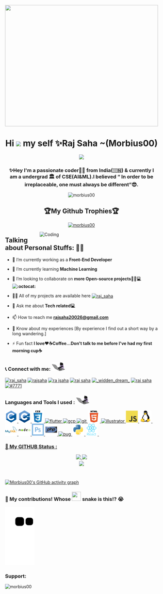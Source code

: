 <img align="center" width="100%" height="400rem" src="https://i.pinimg.com/originals/d3/db/e3/d3dbe3af0dfef384f824ef40c1af36f7.gif" />

<h1 align="center">Hi <img src="https://github.com/TheDudeThatCode/TheDudeThatCode/raw/master/Assets/Hi.gif" width="43" style="max-width: 100%;"> my self ✨Raj Saha ~(Morbius00)</h1>
<p align="center">
  <a align="center" href="https://github.com/DenverCoder1/readme-typing-svg"><img src="https://readme-typing-svg.herokuapp.com?&font=IBM+Plex+Sans&color=00FF00&size=27&lines=Welcome+to+my+GITHUB+Profile!;I'm+a+Enthusiastic+web+developer" /></a>
</p>
<h3 align="center">✨Hey I'm a passionate coder👨‍💻 from India(🇮🇳) & currently I am a undergrad 🏛️ of CSE(AI&ML).I believed “ In order to be irreplaceable, one must always be different”😎.</h3>

<p align="Center"> <img src="https://komarev.com/ghpvc/?username=morbius00&label=Profile%20views&color=0e75b6&style=flat" alt="morbius00" /> </p>
<h2  align="center" <img src="![image](https://user-images.githubusercontent.com/102956488/163682077-7138fe6f-4777-4c73-98cf-67281125d0cf.png)
"/img>🏆My Github Trophies🏆</h2>
<p align="center"> <a href="https://github.com/ryo-ma/github-profile-trophy"><img src="https://github-profile-trophy.vercel.app/?username=morbius00&theme=juicyfresh" alt="morbius00" /></a> </p>
<img align="right" alt="Coding"  width="390" src="https://c.tenor.com/JPX5iWzkrfQAAAAM/akudama-drive-anime.gif"  />


**<h2>Talking about Personal Stuffs: 💁‍♂️</h2>**

- 🔭 I’m currently working as a **Front-End Developer**

- 🌱 I’m currently learning **Machine Learning**

- 👯 I’m looking to collaborate on **more Open-source projects👨‍💻💻 <img class="emoji" title=":octocat:" alt=":octocat:" src="https://github.githubassets.com/images/icons/emoji/octocat.png" height="20" width="20" align="absmiddle">**

- 👨‍💻 All of my projects are available here <a href="https://morbius00.github.io/My-Portfolio/"><img align="center" src="https://as2.ftcdn.net/v2/jpg/03/70/62/61/1000_F_370626176_2OUQtT1obh2fhHe9xHvUBbMUE7sx1SBt.jpg" alt="raj_saha" height="40" width="70" /></a>

- 💬 Ask me about **Tech related💻**

- 📫 How to reach me **rajsaha20026@gmail.com**

- 📄 Know about my experiences [By experience I find out a short way by a long wandering.]

- ⚡ Fun fact **I love❤️☕Coffee...Don't talk to me before I've had my first morning cup☕**


<h3 align="left"> <g-emoji class="g-emoji" alias="telephone_receiver" fallback-src="https://github.githubassets.com/images/icons/emoji/unicode/1f4de.png">📞</g-emoji> Connect with me: <img alt="dev_cat" src="https://raw.githubusercontent.com/dev-akshat/archive/main/images/gifs/others/dev_cat.gif" width="43">&nbsp</h3>
<p align="left">
<a href="https://dev.to/raj_saha" target="blank"><img align="center" src="https://raw.githubusercontent.com/rahuldkjain/github-profile-readme-generator/master/src/images/icons/Social/devto.svg" alt="raj_saha" height="30" width="40" /></a>
<a href="https://twitter.com/rajsaha" target="blank"><img align="center" src="https://raw.githubusercontent.com/rahuldkjain/github-profile-readme-generator/master/src/images/icons/Social/twitter.svg" alt="rajsaha" height="30" width="40" /></a>
<a href="https://linkedin.com/in/ra jsaha" target="blank"><img align="center" src="https://raw.githubusercontent.com/rahuldkjain/github-profile-readme-generator/master/src/images/icons/Social/linked-in-alt.svg" alt="ra jsaha" height="30" width="40" /></a>
<a href="https://fb.com/raj saha" target="blank"><img align="center" src="https://raw.githubusercontent.com/rahuldkjain/github-profile-readme-generator/master/src/images/icons/Social/facebook.svg" alt="raj saha" height="30" width="40" /></a>
<a href="https://instagram.com/_widden_dream_" target="blank"><img align="center" src="https://raw.githubusercontent.com/rahuldkjain/github-profile-readme-generator/master/src/images/icons/Social/instagram.svg" alt="_widden_dream_" height="30" width="40" /></a>
<a href="https://www.youtube.com/c/raj saha" target="blank"><img align="center" src="https://raw.githubusercontent.com/rahuldkjain/github-profile-readme-generator/master/src/images/icons/Social/youtube.svg" alt="raj saha" height="30" width="40" /></a>
<a href="https://discord.gg/#7771" target="blank"><img align="center" src="https://raw.githubusercontent.com/rahuldkjain/github-profile-readme-generator/master/src/images/icons/Social/discord.svg" alt="#7771" height="30" width="40" /></a>
</p>

<h3 align="left">Languages and Tools I used : <img src="https://github.com/bartick/bartick/blob/main/images/tech.gif" width="43" style="max-width: 100%;"> </h3>
<p align="left"> <a href="https://www.blender.org/" target="_blank" rel="noreferrer"> <img src="https://raw.githubusercontent.com/devicons/devicon/master/icons/c/c-original.svg" alt="c" width="40" height="40"/> </a> <a href="https://www.w3schools.com/cpp/" target="_blank" rel="noreferrer"> <img src="https://raw.githubusercontent.com/devicons/devicon/master/icons/cplusplus/cplusplus-original.svg" alt="cplusplus" width="40" height="40"/> </a> <a href="https://www.w3schools.com/css/" target="_blank" rel="noreferrer"> <img src="https://raw.githubusercontent.com/devicons/devicon/master/icons/css3/css3-original-wordmark.svg" alt="css3" width="40" height="40"/> </a> <a href="https://flutter.dev" target="_blank" rel="noreferrer"> <img src="https://www.vectorlogo.zone/logos/flutterio/flutterio-icon.svg" alt="flutter" width="40" height="40"/> </a> <a href="https://cloud.google.com" target="_blank" rel="noreferrer"> <img src="https://www.vectorlogo.zone/logos/google_cloud/google_cloud-icon.svg" alt="gcp" width="40" height="40"/> </a> <a href="https://git-scm.com/" target="_blank" rel="noreferrer"> <img src="https://www.vectorlogo.zone/logos/git-scm/git-scm-icon.svg" alt="git" width="40" height="40"/> </a> <a  <a href="https://www.w3.org/html/" target="_blank" rel="noreferrer"> <img src="https://raw.githubusercontent.com/devicons/devicon/master/icons/html5/html5-original-wordmark.svg" alt="html5" width="40" height="40"/> </a> <a href="https://www.adobe.com/in/products/illustrator.html" target="_blank" rel="noreferrer"> <img src="https://www.vectorlogo.zone/logos/adobe_illustrator/adobe_illustrator-icon.svg" alt="illustrator" width="40" height="40"/> </a> <a href="https://www.java.com" target="_blank" rel="noreferrer"> <a href="https://developer.mozilla.org/en-US/docs/Web/JavaScript" target="_blank" rel="noreferrer"> <img src="https://raw.githubusercontent.com/devicons/devicon/master/icons/javascript/javascript-original.svg" alt="javascript" width="40" height="40"/> </a> <a href="https://www.linux.org/" target="_blank" rel="noreferrer"> <img src="https://raw.githubusercontent.com/devicons/devicon/master/icons/linux/linux-original.svg" alt="linux" width="40" height="40"/> </a> <a href="https://www.mongodb.com/" target="_blank" rel="noreferrer"> <img  <a href="https://www.mysql.com/" target="_blank" rel="noreferrer"> <img src="https://raw.githubusercontent.com/devicons/devicon/master/icons/mysql/mysql-original-wordmark.svg" alt="mysql" width="40" height="40"/> </a> <a href="https://nodejs.org" target="_blank" rel="noreferrer"> <img src="https://raw.githubusercontent.com/devicons/devicon/master/icons/nodejs/nodejs-original-wordmark.svg" alt="nodejs" width="40" height="40"/> </a> <a href="https://www.photoshop.com/en" target="_blank" rel="noreferrer"> <img src="https://raw.githubusercontent.com/devicons/devicon/master/icons/photoshop/photoshop-line.svg" alt="photoshop" width="40" height="40"/> </a> <a href="https://www.php.net" target="_blank" rel="noreferrer"> <img src="https://raw.githubusercontent.com/devicons/devicon/master/icons/php/php-original.svg" alt="php" width="40" height="40"/> </a> <a href="https://pugjs.org" target="_blank" rel="noreferrer"> <img src="https://cdn.worldvectorlogo.com/logos/pug.svg" alt="pug" width="40" height="40"/> </a> <a href="https://www.python.org" target="_blank" rel="noreferrer"> <img src="https://raw.githubusercontent.com/devicons/devicon/master/icons/python/python-original.svg" alt="python" width="40" height="40"/> </a> <a href="https://reactjs.org/" target="_blank" rel="noreferrer"> <img src="https://raw.githubusercontent.com/devicons/devicon/master/icons/react/react-original-wordmark.svg" alt="react" width="40" height="40"/> </a> </a> <a href="https://www.typescriptlang.org/" target="_blank" rel="noreferrer"> <img  </p>
<h3 <g-emoji class="g-emoji" alias="medal_sports" fallback-src="https://github.githubassets.com/images/icons/emoji/unicode/1f3c5.png">🏅</g-emoji> My GITHUB Status :</h3>

<p align="center">
  <img height="180em" src="https://github-readme-stats.vercel.app/api/?username=Morbius00&count_private=true&theme=algolia&show_icons=true&include_all_commits=true&hide_border=true" />
  <img height="180em" src="https://github-readme-stats.vercel.app/api/top-langs/?username=Morbius00&theme=algolia&layout=compact" />
  <br>
  <img align="center" src="https://github-readme-streak-stats.herokuapp.com/?user=Morbius00&theme=black-ice&hide_border=true&stroke=0000&background=060A0CD" />
</p>



<br>

[![Morbius00's GitHub activity graph](https://activity-graph.herokuapp.com/graph?username=Morbius00&bg_color=0D1117&color=00FF00&line=FFFF00&point=FFFFFF&hide_border=true)](https://github.com/Rajdip019)


### 🚀 My contributions! Whose <img src= "https://c.tenor.com/BczFoyx41WoAAAAj/swallowed-the-mighty-ones.gif" width= "30" height= "30"> snake is this!? 😭
![Contribution grid snake animation](https://raw.githubusercontent.com/codergirl-al/codergirl-al/output/github-contribution-grid-snake.svg)

<h3 align="left">Support:</h3>
<p><a href="https://www.buymeacoffee.com/morbius00"> <img align="left" src="https://cdn.buymeacoffee.com/buttons/v2/default-yellow.png" height="50" width="210" alt="morbius00" /></a></p><br><br>

